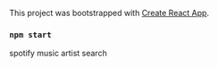This project was bootstrapped with [Create React App](https://github.com/facebook/create-react-app).

### `npm start`

spotify music artist search
